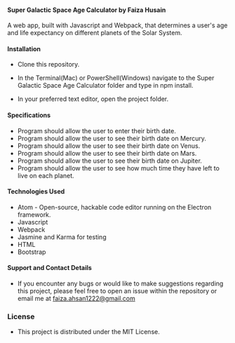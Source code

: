 #### Super Galactic Space Age Calculator by Faiza Husain

A web app, built with Javascript and Webpack, that determines a user's age and life expectancy on different planets of the Solar System.

#### Installation

* Clone this repository.

* In the Terminal(Mac) or PowerShell(Windows) navigate to the Super Galactic Space Age Calculator folder and type in npm install.

* In your preferred text editor, open the project folder.


#### Specifications

* Program should allow the user to enter their birth date.
* Program should allow the user to see their birth date on Mercury.
* Program should allow the user to see their birth date on Venus.
* Program should allow the user to see their birth date on Mars.
* Program should allow the user to see their birth date on Jupiter.
* Program should allow the user to see how much time they have left to    live on each planet.



#### Technologies Used
  * Atom - Open-source, hackable code editor running on the Electron framework.
  * Javascript
  * Webpack
  * Jasmine and Karma for testing
  * HTML
  * Bootstrap

#### Support and Contact Details
  * If you encounter any bugs or would like to make suggestions regarding this project, please feel free to open an issue within the repository or email me at faiza.ahsan1222@gmail.com

### License
  * This project is distributed under the MIT License.
